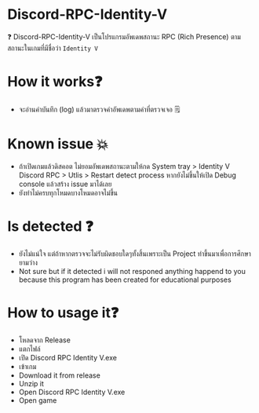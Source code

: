 # Discord-RPC-Identity-V
❓ Discord-RPC-Identity-V เป็นโปรแกรมอัพเดพสถานะ RPC (Rich Presence) ตามสถานะในเกมที่มีชื่อว่า `Identity V`
# How it works❓
- จะอ่านค่าบันทึก (log) แล้วมาตรวจคำอัพเดพตามค่าที่ตรวจเจอ 🗒️
# Known issue 💥
- ถ้าเปิดเกมแล้วดิสคอต ไม่ยอมอัพเดพสถานะตามให้กด System tray > Identity V Discord RPC > Utlis > Restart detect process หากยังไม่ขึ้นให้เปิด Debug console แล้วสร้าง issue มาได้เลย
- ยังทำไม่ครบทุกโหมดบางโหมดอาจไม่ขึ้น
# Is detected ❓
- ยังไม่แน่ใจ แต่ถ้าหากตรวจจะไม่รับผิดชอบใดๆทั้งสิ้นเพราะเป็น Project ทำขึ้นมาเพื่อการศึกษายามว่าง
- Not sure but if it detected i will not responed anything happend to you because this program has been created for educational purposes
# How to usage it❓
- โหลดจาก Release
- แตกไฟล์
- เปิด Discord RPC Identity V.exe 
- เข้าเกม
- Download it from release
- Unzip it
- Open Discord RPC Identity V.exe
- Open game
